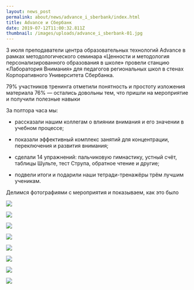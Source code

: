 ```yaml
---
layout: news_post
permalink: about/news/advance_i_sberbank/index.html
title: Advance и Сбербанк
date: 2019-07-12T11:00:32.811Z
thumbnail: /images/uploads/advance_i_sberbank-01.jpg
---
```

3 июля преподаватели центра образовательных технологий Advance в рамках методологического семинара «Ценности и методология персонализированного образования в школе» провели станцию «Лаборатория Внимания» для педагогов региональных школ в стенах Корпоративного Университета Сбербанка.

79% участников тренинга отметили понятность и простоту изложения материала
76% — остались довольны тем, что пришли на мероприятие и получили полезные навыки

За полтора часа мы:

- рассказали нашим коллегам о влиянии внимания и его значении в учебном процессе;

- показали эффективный комплекс занятий для концентрации, переключения и развития внимания;

- сделали 14 упражнений: пальчиковую гимнастику, устный счёт, таблицы Шульте,
тест Струпа, обратное чтение и другие;

- подвели итоги и подарили наши тетради-тренажёры трём лучшим ученикам.

Делимся фотографиями с мероприятия и показываем, как это было

![](/images/uploads/advance_i_sberbank-02.jpg)

![](/images/uploads/advance_i_sberbank-03.jpg)

![](/images/uploads/advance_i_sberbank-04.jpg)

![](/images/uploads/advance_i_sberbank-05.jpg)

![](/images/uploads/advance_i_sberbank-06.jpg)

![](/images/uploads/advance_i_sberbank-07.jpg)

![](/images/uploads/advance_i_sberbank-08.jpg)

![](/images/uploads/advance_i_sberbank-09.jpg)